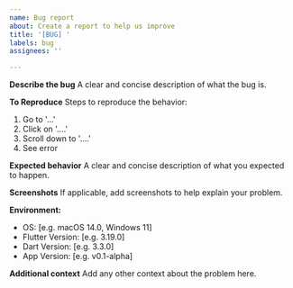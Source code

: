 ```yaml
---
name: Bug report
about: Create a report to help us improve
title: '[BUG] '
labels: bug
assignees: ''

---
```


**Describe the bug**
A clear and concise description of what the bug is.

**To Reproduce**
Steps to reproduce the behavior:
1. Go to '...'
2. Click on '....'
3. Scroll down to '....'
4. See error

**Expected behavior**
A clear and concise description of what you expected to happen.

**Screenshots**
If applicable, add screenshots to help explain your problem.

**Environment:**
 - OS: [e.g. macOS 14.0, Windows 11]
 - Flutter Version: [e.g. 3.19.0]
 - Dart Version: [e.g. 3.3.0]
 - App Version: [e.g. v0.1-alpha]

**Additional context**
Add any other context about the problem here.
